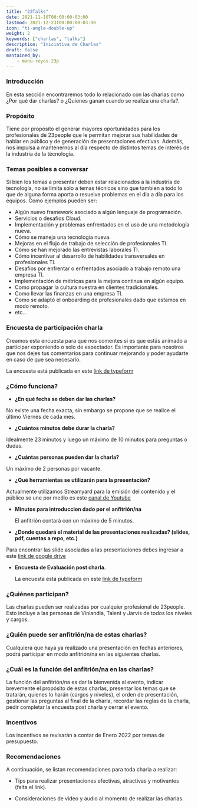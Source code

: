 ```yaml
---
title: "23Talks"
date: 2021-11-10T00:00:00-03:00
lastmod: 2021-12-23T00:00:00-03:00
icon: "ti-angle-double-up"
weight: 2
keywords: ["charlas", "talks"]
description: "Iniciativa de Charlas"
draft: false
mantained_by:
    - manu-reyes-23p
---
```


### Introducción

En esta sección encontraremos todo lo relacionado con las charlas como ¿Por qué dar charlas? o ¿Quienes ganan cuando se realiza una charla?.

### Propósito

Tiene por propósito el generar mayores oportunidades para los profesionales de 23people que le permitan mejorar sus habilidades de hablar en público y de generación de presentaciones efectivas. Además, nos impulsa a mantenernos al día respecto de distintos temas de interés de la industria de la técnología.

### Temas posibles a conversar

Si bien los temas a presentar deben estar relacionados a la industria de tecnología, no se limita solo a temas técnicos sino que tambien a todo lo que de alguna forma aporta o resuelve problemas en el dia a día para los equipos. Como ejemplos pueden ser:

-   Algún nuevo framework asociado a algún lenguaje de programación.
-   Servicios o desafios Cloud.
-   Implementación y problemas enfrentados en el uso de una metodología nueva.
-   Cómo se maneja una tecnología nueva.
-   Mejoras en el flujo de trabajo de selección de profesionales TI.
-   Cómo se han mejorado las entrevistas laborales TI.
-   Cómo incentivar al desarrollo de habilidades transversales en profesionales TI.
-   Desafios por enfrentar o enfrentados asociado a trabajo remoto una empresa TI.
-   Implementación de métricas para la mejora continua en algún equipo.
-   Como propagar la cultura nuestra en clientes tradicionales.
-   Como llevar las finanzas en una empresa TI.
-   Como se adaptó el onboarding de profesionales dado que estamos en modo remoto.
-   etc...

### Encuesta de participación charla

Creamos esta encuesta para que nos comentes si es que estás animado a participar exponiendo o solo de espectador.
Es importante para nosotros que nos dejes tus comentarios para continuar mejorando y poder ayudarte en caso de que sea necesario.

La encuesta está publicada en este [link de typeform](https://23people.typeform.com/to/aB6L31pY)

### ¿Cómo funciona?

-   **¿En qué fecha se deben dar las charlas?**

No existe una fecha exacta, sin embargo se propone que se realice el último Viernes de cada mes.

-   **¿Cuántos minutos debe durar la charla?**

Idealmente 23 minutos y luego un máximo de 10 minutos para preguntas o dudas.

-   **¿Cuántas personas pueden dar la charla?**

Un máximo de 2 personas por vacante.

-   **¿Qué herramientas se utilizarán para la presentación?**

Actualmente utilizamos Streamyard para la emisión del contenido y el público se une por medio es este [canal de Youtube](https://www.youtube.com/channel/UCj5B_5ZDRI0MuozJo-iPV4Q/featured)

-   **Minutos para introduccion dado por el anfitrión/na**

    El anfitrión contará con un máximo de 5 minutos.

-   **¿Donde quedará el material de las presentaciones realizadas? (slides, pdf, cuentas a repo, etc.)**

Para encontrar las slide asociadas a las presentaciones debes ingresar a este [link de google drive](https://drive.google.com/drive/folders/1XwQgcgb8JWdoyM0htx-Q-qyZPQoGavJg?usp=sharing)

-   **Encuesta de Evaluación post charla.**

    La encuesta está publicada en este [link de typeform](https://23people.typeform.com/feedbackEvento)

### ¿Quiénes participan?

Las charlas pueden ser realizadas por cualquier profesional de 23people. Esto incluye a las personas de Vinlandia, Talent y Jarvis de todos los niveles y cargos.

### ¿Quién puede ser anfitrión/na de estas charlas?

Cualquiera que haya ya realizado una presentación en fechas anteriores, podrá participar en modo anfitrión/na en las siguientes charlas.

### ¿Cuál es la función del anfitrión/na en las charlas?

La función del anfitrión/na es dar la bienvenida al evento, indicar brevemente el propósito de estas charlas, presentar los temas que se tratarán, quienes lo harán (cargos y niveles), el orden de presentación, gestionar las preguntas al final de la charla, recordar las reglas de la charla, pedir completar la encuesta post charla y cerrar el evento.

### Incentivos

Los incentivos se revisarán a contar de Enero 2022 por temas de presupuesto.

### Recomendaciones

A continuación, se listan recomendaciones para toda charla a realizar:

-   Tips para realizar presentaciones efectivas, atractivas y motivantes (falta el link).

-   Consideraciones de video y audio al momento de realizar las charlas.
